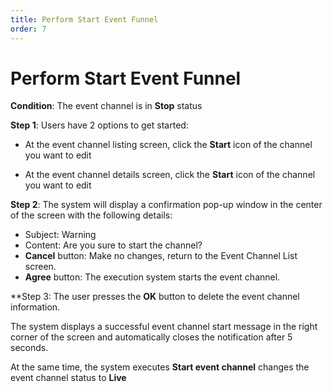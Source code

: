 ```yaml
---
title: Perform Start Event Funnel
order: 7
---
```


# Perform Start Event Funnel

**Condition**: The event channel is in **Stop** status

**Step 1**: Users have 2 options to get started:

- At the event channel listing screen, click the **Start** icon of the channel you want to edit

- At the event channel details screen, click the **Start** icon of the channel you want to edit

**Step 2**: The system will display a confirmation pop-up window in the center of the screen with the following details:

- Subject: Warning
- Content: Are you sure to start the channel?
- **Cancel** button: Make no changes, return to the Event Channel List screen.
- **Agree** button: The execution system starts the event channel.

\*\*Step 3: The user presses the **OK** button to delete the event channel information.

The system displays a successful event channel start message in the right corner of the screen and automatically closes the notification after 5 seconds.

At the same time, the system executes **Start event channel** changes the event channel status to **Live**
